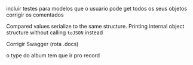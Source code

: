 incluir testes para modelos que o usuario pode get todos os seus objetos
corrigir os comentados

 Compared values serialize to the same structure.
    Printing internal object structure without calling `toJSON` instead

Corrigir Swagger (rota .docs)

o type do album tem que ir pro record